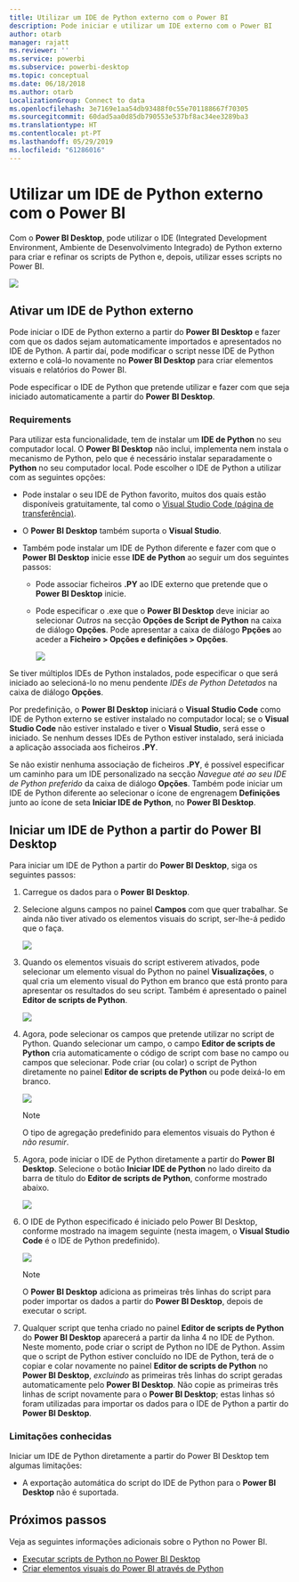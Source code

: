 ```yaml
---
title: Utilizar um IDE de Python externo com o Power BI
description: Pode iniciar e utilizar um IDE externo com o Power BI
author: otarb
manager: rajatt
ms.reviewer: ''
ms.service: powerbi
ms.subservice: powerbi-desktop
ms.topic: conceptual
ms.date: 06/18/2018
ms.author: otarb
LocalizationGroup: Connect to data
ms.openlocfilehash: 3e7169e1aa54db93488f0c55e701188667f70305
ms.sourcegitcommit: 60dad5aa0d85db790553e537bf8ac34ee3289ba3
ms.translationtype: HT
ms.contentlocale: pt-PT
ms.lasthandoff: 05/29/2019
ms.locfileid: "61286016"
---
```

# <a name="use-an-external-python-ide-with-power-bi"></a>Utilizar um IDE de Python externo com o Power BI
Com o **Power BI Desktop**, pode utilizar o IDE (Integrated Development Environment, Ambiente de Desenvolvimento Integrado) de Python externo para criar e refinar os scripts de Python e, depois, utilizar esses scripts no Power BI.

![](media/desktop-python-ide/python-ide-1.png)

## <a name="enable-an-external-python-ide"></a>Ativar um IDE de Python externo
Pode iniciar o IDE de Python externo a partir do **Power BI Desktop** e fazer com que os dados sejam automaticamente importados e apresentados no IDE de Python. A partir daí, pode modificar o script nesse IDE de Python externo e colá-lo novamente no **Power BI Desktop** para criar elementos visuais e relatórios do Power BI.

Pode especificar o IDE de Python que pretende utilizar e fazer com que seja iniciado automaticamente a partir do **Power BI Desktop**.

### <a name="requirements"></a>Requirements
Para utilizar esta funcionalidade, tem de instalar um **IDE de Python** no seu computador local. O **Power BI Desktop** não inclui, implementa nem instala o mecanismo de Python, pelo que é necessário instalar separadamente o **Python** no seu computador local. Pode escolher o IDE de Python a utilizar com as seguintes opções:

* Pode instalar o seu IDE de Python favorito, muitos dos quais estão disponíveis gratuitamente, tal como o [Visual Studio Code (página de transferência)](https://code.visualstudio.com/download/).
* O **Power BI Desktop** também suporta o **Visual Studio**.
* Também pode instalar um IDE de Python diferente e fazer com que o **Power BI Desktop** inicie esse **IDE de Python** ao seguir um dos seguintes passos:
  
  * Pode associar ficheiros **.PY** ao IDE externo que pretende que o **Power BI Desktop** inicie.
  * Pode especificar o .exe que o **Power BI Desktop** deve iniciar ao selecionar *Outros* na secção **Opções de Script de Python** na caixa de diálogo **Opções**. Pode apresentar a caixa de diálogo **Ppções** ao aceder a **Ficheiro > Opções e definições > Opções**.
    
    ![](media/desktop-python-ide/python-ide-2.png)

Se tiver múltiplos IDEs de Python instalados, pode especificar o que será iniciado ao selecioná-lo no menu pendente *IDEs de Python Detetados* na caixa de diálogo **Opções**.

Por predefinição, o **Power BI Desktop** iniciará o **Visual Studio Code** como IDE de Python externo se estiver instalado no computador local; se o **Visual Studio Code** não estiver instalado e tiver o **Visual Studio**, será esse o iniciado. Se nenhum desses IDEs de Python estiver instalado, será iniciada a aplicação associada aos ficheiros **.PY**.

Se não existir nenhuma associação de ficheiros **.PY**, é possível especificar um caminho para um IDE personalizado na secção *Navegue até ao seu IDE de Python preferido* da caixa de diálogo **Opções**. Também pode iniciar um IDE de Python diferente ao selecionar o ícone de engrenagem **Definições** junto ao ícone de seta **Iniciar IDE de Python**, no **Power BI Desktop**.

## <a name="launch-a-python-ide-from-power-bi-desktop"></a>Iniciar um IDE de Python a partir do Power BI Desktop
Para iniciar um IDE de Python a partir do **Power BI Desktop**, siga os seguintes passos:

1. Carregue os dados para o **Power BI Desktop**.
2. Selecione alguns campos no painel **Campos** com que quer trabalhar. Se ainda não tiver ativado os elementos visuais do script, ser-lhe-á pedido que o faça.
   
   ![](media/desktop-python-ide/python-ide-3.png)
3. Quando os elementos visuais do script estiverem ativados, pode selecionar um elemento visual do Python no painel **Visualizações**, o qual cria um elemento visual do Python em branco que está pronto para apresentar os resultados do seu script. Também é apresentado o painel **Editor de scripts de Python**.
   
   ![](media/desktop-python-ide/python-ide-4.png)
4. Agora, pode selecionar os campos que pretende utilizar no script de Python. Quando selecionar um campo, o campo **Editor de scripts de Python** cria automaticamente o código de script com base no campo ou campos que selecionar. Pode criar (ou colar) o script de Python diretamente no painel **Editor de scripts de Python** ou pode deixá-lo em branco.
   
   ![](media/desktop-python-ide/python-ide-5.png)
   
   > [!NOTE]
   > O tipo de agregação predefinido para elementos visuais do Python é *não resumir*.
   > 
   > 
5. Agora, pode iniciar o IDE de Python diretamente a partir do **Power BI Desktop**. Selecione o botão **Iniciar IDE de Python** no lado direito da barra de título do **Editor de scripts de Python**, conforme mostrado abaixo.
   
   ![](media/desktop-python-ide/python-ide-6.png)
6. O IDE de Python especificado é iniciado pelo Power BI Desktop, conforme mostrado na imagem seguinte (nesta imagem, o **Visual Studio Code** é o IDE de Python predefinido).
   
   ![](media/desktop-python-ide/python-ide-7.png)
   
   > [!NOTE]
   > O **Power BI Desktop** adiciona as primeiras três linhas do script para poder importar os dados a partir do **Power BI Desktop**, depois de executar o script.
   > 
   > 
7. Qualquer script que tenha criado no painel **Editor de scripts de Python** do **Power BI Desktop** aparecerá a partir da linha 4 no IDE de Python. Neste momento, pode criar o script de Python no IDE de Python. Assim que o script de Python estiver concluído no IDE de Python, terá de o copiar e colar novamente no painel **Editor de scripts de Python** no **Power BI Desktop**, *excluindo* as primeiras três linhas do script geradas automaticamente pelo **Power BI Desktop**. Não copie as primeiras três linhas de script novamente para o **Power BI Desktop**; estas linhas só foram utilizadas para importar os dados para o IDE de Python a partir do **Power BI Desktop**.

### <a name="known-limitations"></a>Limitações conhecidas
Iniciar um IDE de Python diretamente a partir do Power BI Desktop tem algumas limitações:

* A exportação automática do script do IDE de Python para o **Power BI Desktop** não é suportada.

## <a name="next-steps"></a>Próximos passos
Veja as seguintes informações adicionais sobre o Python no Power BI.

* [Executar scripts de Python no Power BI Desktop](desktop-python-scripts.md)
* [Criar elementos visuais do Power BI através de Python](desktop-python-visuals.md)

